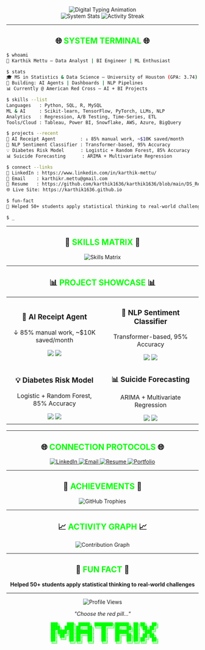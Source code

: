 <div align="center">
  <img src="https://readme-typing-svg.demolab.com/?lines=KARTHIK+METTU+%7C+DATA+ANALYST+%7C+BI+ENGINEER+%7C+AI+NLP+DEV;&center=true&width=1000&height=45&color=00FF00&vCenter=true&size=20&font=monospace&weight=bold" alt="Digital Typing Animation" />
</div>

<div align="center">
  <img src="https://github-readme-stats.vercel.app/api?username=karthik1636&show_icons=true&theme=dark&bg_color=000000&text_color=00FF00&icon_color=00FF00&border_color=00FF00&hide_border=false&include_all_commits=true&count_private=true" alt="System Stats" />
  <img src="https://github-readme-streak-stats.herokuapp.com/?user=karthik1636&theme=dark&background=000000&stroke=00FF00&ring=00FF00&fire=00FF00&currStreakNum=00FF00&sideNums=00FF00&currStreakLabel=00FF00&sideLabels=00FF00&dates=00FF00" alt="Activity Streak" />
</div>

---

<div align="center">
  <h2>🌐 <span style="color: #00FF00;">SYSTEM TERMINAL</span> 🌐</h2>
</div>

```bash
$ whoami
👋 Karthik Mettu — Data Analyst | BI Engineer | ML Enthusiast

$ stats
🎓 MS in Statistics & Data Science — University of Houston (GPA: 3.74)
🧠 Building: AI Agents | Dashboards | NLP Pipelines
📊 Currently @ American Red Cross — AI + BI Projects

$ skills --list
Languages   : Python, SQL, R, MySQL
ML & AI     : Scikit-learn, TensorFlow, PyTorch, LLMs, NLP
Analytics   : Regression, A/B Testing, Time-Series, ETL
Tools/Cloud : Tableau, Power BI, Snowflake, AWS, Azure, BigQuery

$ projects --recent
🧾 AI Receipt Agent         : ↓ 85% manual work, ~$10K saved/month
🧠 NLP Sentiment Classifier : Transformer-based, 95% Accuracy
💡 Diabetes Risk Model      : Logistic + Random Forest, 85% Accuracy
📊 Suicide Forecasting      : ARIMA + Multivariate Regression

$ connect --links
🔗 LinkedIn : https://www.linkedin.com/in/karthik-mettu/
📧 Email    : karthikr.mettu@gmail.com
📄 Resume   : https://github.com/karthik1636/karthik1636/blob/main/DS_Resume_Com.pdf
🌐 Live Site: https://karthik1636.github.io

$ fun-fact
🌟 Helped 50+ students apply statistical thinking to real-world challenges

$ _
```

---

<div align="center">
  <h2>🔮 <span style="color: #00FF00;">SKILLS MATRIX</span> 🔮</h2>
</div>

<div align="center">
  <img src="https://skillicons.dev/icons?i=python,sql,r,mysql,tableau,powerbi,snowflake,aws,azure,gcp,tensorflow,pytorch,scikit,git,github,vscode&theme=dark&perline=8" alt="Skills Matrix" />
</div>

---

<div align="center">
  <h2>📊 <span style="color: #00FF00;">PROJECT SHOWCASE</span> 📊</h2>
</div>

<table align="center">
  <tr>
    <td align="center" width="50%">
      <h3>🧾 AI Receipt Agent</h3>
      <p>↓ 85% manual work, ~$10K saved/month</p>
      <img src="https://img.shields.io/badge/Python-3776AB?style=for-the-badge&logo=python&logoColor=white" />
      <img src="https://img.shields.io/badge/OpenAI-412991?style=for-the-badge&logo=openai&logoColor=white" />
    </td>
    <td align="center" width="50%">
      <h3>🧠 NLP Sentiment Classifier</h3>
      <p>Transformer-based, 95% Accuracy</p>
      <img src="https://img.shields.io/badge/TensorFlow-FF6F00?style=for-the-badge&logo=tensorflow&logoColor=white" />
      <img src="https://img.shields.io/badge/PyTorch-EE4C2C?style=for-the-badge&logo=pytorch&logoColor=white" />
    </td>
  </tr>
  <tr>
    <td align="center" width="50%">
      <h3>💡 Diabetes Risk Model</h3>
      <p>Logistic + Random Forest, 85% Accuracy</p>
      <img src="https://img.shields.io/badge/scikit--learn-F7931E?style=for-the-badge&logo=scikit-learn&logoColor=white" />
      <img src="https://img.shields.io/badge/Python-3776AB?style=for-the-badge&logo=python&logoColor=white" />
    </td>
    <td align="center" width="50%">
      <h3>📊 Suicide Forecasting</h3>
      <p>ARIMA + Multivariate Regression</p>
      <img src="https://img.shields.io/badge/R-276DC3?style=for-the-badge&logo=r&logoColor=white" />
      <img src="https://img.shields.io/badge/Python-3776AB?style=for-the-badge&logo=python&logoColor=white" />
    </td>
  </tr>
</table>

---

<div align="center">
  <h2>🌐 <span style="color: #00FF00;">CONNECTION PROTOCOLS</span> 🌐</h2>
</div>

<div align="center">
  <a href="https://www.linkedin.com/in/karthik-mettu/">
    <img src="https://img.shields.io/badge/LinkedIn-0077B5?style=for-the-badge&logo=linkedin&logoColor=white" alt="LinkedIn" />
  </a>
  <a href="mailto:karthikr.mettu@gmail.com">
    <img src="https://img.shields.io/badge/Gmail-D14836?style=for-the-badge&logo=gmail&logoColor=white" alt="Email" />
  </a>
  <a href="https://github.com/karthik1636/karthik1636/blob/main/DS_Resume_Com.pdf">
    <img src="https://img.shields.io/badge/Resume-4285F4?style=for-the-badge&logo=read-the-docs&logoColor=white" alt="Resume" />
  </a>
  <a href="https://karthik1636.github.io">
    <img src="https://img.shields.io/badge/Portfolio-000000?style=for-the-badge&logo=About.me&logoColor=white" alt="Portfolio" />
  </a>
</div>

---

<div align="center">
  <h2>🎯 <span style="color: #00FF00;">ACHIEVEMENTS</span> 🎯</h2>
</div>

<div align="center">
  <img src="https://github-profile-trophy.vercel.app/?username=karthik1636&theme=dark&no-frame=true&no-bg=false&margin-w=4&row=1&column=6" alt="GitHub Trophies" />
</div>

---

<div align="center">
  <h2>📈 <span style="color: #00FF00;">ACTIVITY GRAPH</span> 📈</h2>
</div>

<div align="center">
  <img src="https://github-readme-activity-graph.vercel.app/graph?username=karthik1636&theme=dark&bg_color=000000&color=00FF00&line=00FF00&point=00FF00&area=true&hide_border=true" alt="Contribution Graph" />
</div>

---

<div align="center">
  <h2>🌟 <span style="color: #00FF00;">FUN FACT</span> 🌟</h2>
  <p><strong>Helped 50+ students apply statistical thinking to real-world challenges</strong></p>
</div>

---

<div align="center">
  <img src="https://komarev.com/ghpvc/?username=karthik1636&style=flat-square&color=00FF00" alt="Profile Views" />
  <p><em>"Choose the red pill..."</em></p>
</div>

<!-- Matrix ASCII Art -->
<div align="center">
  <pre style="color: #00FF00; font-family: monospace; font-size: 10px; line-height: 1;">
  ███╗   ███╗ █████╗ ████████╗██████╗ ██╗██╗  ██╗
  ████╗ ████║██╔══██╗╚══██╔══╝██╔══██╗██║╚██╗██╔╝
  ██╔████╔██║███████║   ██║   ██████╔╝██║ ╚███╔╝ 
  ██║╚██╔╝██║██╔══██║   ██║   ██╔══██╗██║ ██╔██╗ 
  ██║ ╚═╝ ██║██║  ██║   ██║   ██║  ██║██║██╔╝ ██╗
  ╚═╝     ╚═╝╚═╝  ╚═╝   ╚═╝   ╚═╝  ╚═╝╚═╝╚═╝  ╚═╝
  </pre>
</div> 
